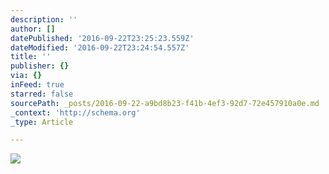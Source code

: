 ```yaml
---
description: ''
author: []
datePublished: '2016-09-22T23:25:23.559Z'
dateModified: '2016-09-22T23:24:54.557Z'
title: ''
publisher: {}
via: {}
inFeed: true
starred: false
sourcePath: _posts/2016-09-22-a9bd8b23-f41b-4ef3-92d7-72e457910a0e.md
_context: 'http://schema.org'
_type: Article

---
```

![](https://the-grid-user-content.s3-us-west-2.amazonaws.com/0e607e51-c529-4f9d-bc43-14a936dc5f76.gif)